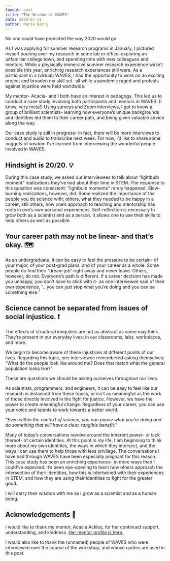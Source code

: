 ```yaml
---
layout: post
title: "The Wisdom of WAVES"
date: 2020-07-31
author: Maria Berry
---
```


No one could have predicted the way 2020 would go. 

As I was applying for summer research programs in January, I pictured myself pouring over my research in some lab or office, exploring an unfamiliar college town, and spending time with new colleagues and mentors. While a physically immersive summer research experience wasn’t possible this year, enriching research experiences still were. As a participant in a (virtual) WAVES, I had the opportunity to work on an exciting project and broaden my skill set- all while a pandemic raged and protests against injustice were held worldwide.

My mentor- Acacia- and I both have an interest in pedagogy. This led us to conduct a case study involving both participants and mentors in WAVES. (I know, very meta!) Using surveys and Zoom interviews, I got to know a group of brilliant scientists- learning how everyone’s unique backgrounds and identities led them to their career path, and being given valuable advice along the way.

Our case study is still in progress- in fact, there will be more interviews to conduct and audio to transcribe next week. For now, I’d like to share some nuggets of wisdom I’ve learned from interviewing the wonderful people involved in WAVES.        





## **Hindsight is 20/20.** :bulb:

During this case study, we asked our interviewees to talk about “lightbulb moment” realizations they’ve had about their time in STEM. The response to this question was consistent: “lightbulb moments” rarely happened. Slow-burning realizations, however, did. 
Some realized the importance of the people you do science with; others, what they needed to be happy in a career; still others, how one’s approach to teaching and mentorship has roots in one’s own personal experiences.
Self-reflection is necessary to grow both as a scientist and as a person. It allows one to use their skills to help others as well as possible.







## **Your career path may not be linear- and that’s okay.** :world_map: 

As an undergraduate, it can be easy to feel the pressure to be certain- of your major, of your post-grad plans, and of your career as a whole. Some people do find their “dream job” right away and never leave. Others, however, do not. Everyone’s path is different. If a career decision has made you unhappy, you don’t have to stick with it- as one interviewee said of their own experience, “...you can just stop what you’re doing and you can be something else.”




## **Science cannot be separated from issues of social injustice.** :exclamation:

The effects of structural inequities are not as abstract as some may think. They’re present in our everyday lives: in our classrooms, labs, workplaces, and more. 

We begin to become aware of these injustices at different points of our lives. Regarding this topic, one interviewee remembered asking themselves: “What do the people look like around me? Does that match what the general population looks like?”

These are questions we should be asking ourselves throughout our lives.

As scientists, programmers, and engineers, it can be easy to feel like our research is distanced from these topics, or isn’t as meaningful as the work of those directly involved in the fight for justice. However, we have the power to create meaningful change. Regardless of your career, you can use your voice and talents to work towards a better world.

*“Even within the context of science, you can pause what you’re doing and do something that will have a clear, tangible benefit.”*




Many of today’s conversations revolve around the inherent power- or lack thereof- of certain identities. At this point in my life, I am beginning to think more about my own identities, the ways in which they intersect, and the ways I can use them to help those with less privilege. The conversations I have had through WAVES have been especially poignant for this reason. 
This case study has been an enriching experience- in more ways than I could’ve expected. It’s been eye-opening to learn how others approach the intersection of their identities, how this is intertwined with their experiences in STEM, and how they are using their identities to fight for the greater good.

 I will carry their wisdom with me as I grow as a scientist and as a human being.






## **Acknowledgements**  :star2:

I would like to thank my mentor, Acacia Ackles, for her continued support, understanding, and kindness. [Her mentor profile is here.](http://mmore500.com/waves/people.html#alackles) 

I would also like to thank the (unnamed) people of WAVES who were interviewed over the course of the workshop, and whose quotes are used in this post.
